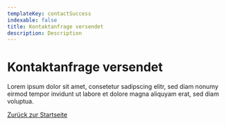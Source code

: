 ```yaml
---
templateKey: contactSuccess
indexable: false
title: Kontaktanfrage versendet
description: Description
---
```

# Kontaktanfrage versendet

Lorem ipsum dolor sit amet, consetetur sadipscing elitr, sed diam nonumy eirmod tempor invidunt ut labore et dolore magna aliquyam erat, sed diam voluptua.

[Zurück zur Startseite](/)
